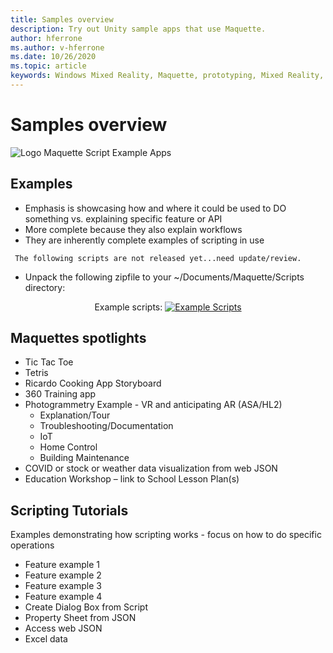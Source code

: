 ```yaml
---
title: Samples overview
description: Try out Unity sample apps that use Maquette.
author: hferrone
ms.author: v-hferrone
ms.date: 10/26/2020
ms.topic: article
keywords: Windows Mixed Reality, Maquette, prototyping, Mixed Reality, Virtual Reality, VR, MR, Feedback, Feedback Hub, bugs
---
```


# Samples overview

![Logo](.../images/MaquetteIcon.png) Maquette Script Example Apps

## Examples

* Emphasis is showcasing how and where it could be used to DO something vs. explaining specific feature or API
* More complete because they also explain workflows
* They are inherently complete examples of scripting in use

` The following scripts are not released yet...need update/review.`
* Unpack the following zipfile to your ~/Documents/Maquette/Scripts directory: 

<p align="center">
Example scripts: <a href="../images/ExampleScripts.zip" download="ExampleScripts.zip">
  <img src="/doc_staging/images/jsicon.png" alt="Example Scripts">
</a>
</p>

## Maquettes spotlights

* Tic Tac Toe
* Tetris
* Ricardo Cooking App Storyboard
* 360 Training app
* Photogrammetry Example - VR and anticipating AR (ASA/HL2)
  * Explanation/Tour
  * Troubleshooting/Documentation
  * IoT
  * Home Control
  * Building Maintenance
* COVID or stock or weather data visualization from web JSON
* Education Workshop – link to School Lesson Plan(s)

## Scripting Tutorials

Examples demonstrating how scripting works - focus on how to do specific operations
* Feature example 1
* Feature example 2
* Feature example 3
* Feature example 4
* Create Dialog Box from Script
* Property Sheet from JSON
* Access web JSON
* Excel data
